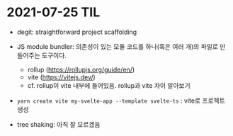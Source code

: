 # 2021-07-25 TIL

- degit: straightforward project scaffolding
- JS module bundler: 의존성이 있는 모듈 코드를 하나(혹은 여러 개)의 파일로 만들어주는 도구이다.
    - rollup (https://rollupjs.org/guide/en/)
    - vite (https://vitejs.dev/)
    - cf. rollup이 vite 내부에 들어있음. rollup과 vite 차이 알아보기

- `yarn create vite my-svelte-app --template svelte-ts` : vite로 프로젝트 생성
- tree shaking: 아직 잘 모르겠음
